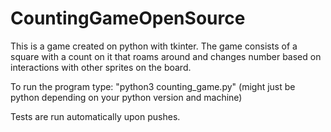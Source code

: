 # CountingGameOpenSource
This is a game created on python with tkinter. The game consists of a square with a count on it that roams around and changes number based on interactions with other sprites on the board.

To run the program type: "python3 counting_game.py"
(might just be python depending on your python version and machine)

Tests are run automatically upon pushes.
